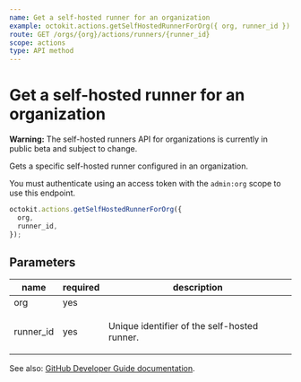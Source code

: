 ```yaml
---
name: Get a self-hosted runner for an organization
example: octokit.actions.getSelfHostedRunnerForOrg({ org, runner_id })
route: GET /orgs/{org}/actions/runners/{runner_id}
scope: actions
type: API method
---
```


# Get a self-hosted runner for an organization

**Warning:** The self-hosted runners API for organizations is currently in public beta and subject to change.

Gets a specific self-hosted runner configured in an organization.

You must authenticate using an access token with the `admin:org` scope to use this endpoint.

```js
octokit.actions.getSelfHostedRunnerForOrg({
  org,
  runner_id,
});
```

## Parameters

<table>
  <thead>
    <tr>
      <th>name</th>
      <th>required</th>
      <th>description</th>
    </tr>
  </thead>
  <tbody>
    <tr><td>org</td><td>yes</td><td>

</td></tr>
<tr><td>runner_id</td><td>yes</td><td>

Unique identifier of the self-hosted runner.

</td></tr>
  </tbody>
</table>

See also: [GitHub Developer Guide documentation](https://developer.github.com/v3/actions/self-hosted-runners/#get-a-self-hosted-runner-for-an-organization).
